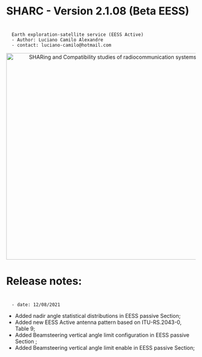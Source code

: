 # SHARC - Version 2.1.08 (Beta EESS)
#
      Earth exploration-satellite service (EESS Active)
	  - Author: Luciano Camilo Alexandre
	  - contact: luciano-camilo@hotmail.com

<p align="center">
  <img src="https://github.com/SIMULATOR-WG/SHARC/blob/dev_eess_active/sharc/img/sharc-logo.png?raw=true" width="550" title="SHARing and Compatibility studies of radiocommunication systems">
</p>

# Release notes:

#
	  - date: 12/08/2021
 - Added nadir angle statistical distributions in EESS passive Section;
 - Added new EESS Active antenna pattern based on ITU-RS.2043-0, Table 9;
 - Added Beamsteering vertical angle limit configuration in EESS passive Section ;
 - Added Beamsteering vertical angle limit enable in EESS passive Section;
#
